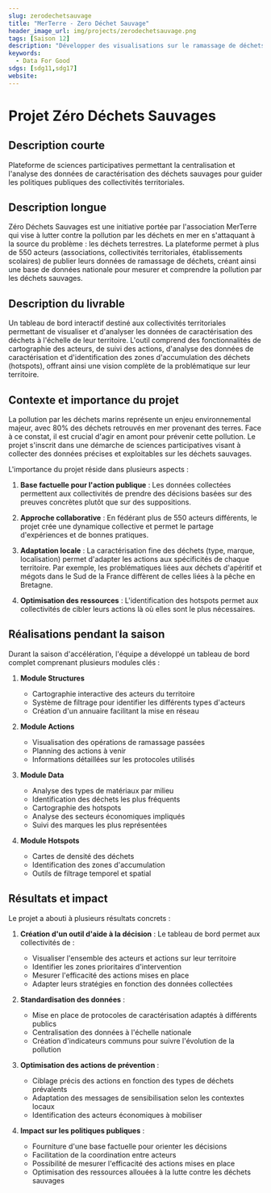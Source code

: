 ```yaml
---
slug: zerodechetsauvage
title: "MerTerre - Zero Déchet Sauvage"
header_image_url: img/projects/zerodechetsauvage.png
tags: [Saison 12]
description: "Développer des visualisations sur le ramassage de déchets à destination des collectivités."
keywords:
  - Data For Good
sdgs: [sdg11,sdg17]
website: 
---
```


# Projet Zéro Déchets Sauvages

## Description courte
Plateforme de sciences participatives permettant la centralisation et l'analyse des données de caractérisation des déchets sauvages pour guider les politiques publiques des collectivités territoriales.

## Description longue
Zéro Déchets Sauvages est une initiative portée par l'association MerTerre qui vise à lutter contre la pollution par les déchets en mer en s'attaquant à la source du problème : les déchets terrestres. La plateforme permet à plus de 550 acteurs (associations, collectivités territoriales, établissements scolaires) de publier leurs données de ramassage de déchets, créant ainsi une base de données nationale pour mesurer et comprendre la pollution par les déchets sauvages.

## Description du livrable
Un tableau de bord interactif destiné aux collectivités territoriales permettant de visualiser et d'analyser les données de caractérisation des déchets à l'échelle de leur territoire. L'outil comprend des fonctionnalités de cartographie des acteurs, de suivi des actions, d'analyse des données de caractérisation et d'identification des zones d'accumulation des déchets (hotspots), offrant ainsi une vision complète de la problématique sur leur territoire.

## Contexte et importance du projet
La pollution par les déchets marins représente un enjeu environnemental majeur, avec 80% des déchets retrouvés en mer provenant des terres. Face à ce constat, il est crucial d'agir en amont pour prévenir cette pollution. Le projet s'inscrit dans une démarche de sciences participatives visant à collecter des données précises et exploitables sur les déchets sauvages.

L'importance du projet réside dans plusieurs aspects :

1. **Base factuelle pour l'action publique** : Les données collectées permettent aux collectivités de prendre des décisions basées sur des preuves concrètes plutôt que sur des suppositions.

2. **Approche collaborative** : En fédérant plus de 550 acteurs différents, le projet crée une dynamique collective et permet le partage d'expériences et de bonnes pratiques.

3. **Adaptation locale** : La caractérisation fine des déchets (type, marque, localisation) permet d'adapter les actions aux spécificités de chaque territoire. Par exemple, les problématiques liées aux déchets d'apéritif et mégots dans le Sud de la France diffèrent de celles liées à la pêche en Bretagne.

4. **Optimisation des ressources** : L'identification des hotspots permet aux collectivités de cibler leurs actions là où elles sont le plus nécessaires.

## Réalisations pendant la saison
Durant la saison d'accélération, l'équipe a développé un tableau de bord complet comprenant plusieurs modules clés :

1. **Module Structures**
   - Cartographie interactive des acteurs du territoire
   - Système de filtrage pour identifier les différents types d'acteurs
   - Création d'un annuaire facilitant la mise en réseau

2. **Module Actions**
   - Visualisation des opérations de ramassage passées
   - Planning des actions à venir
   - Informations détaillées sur les protocoles utilisés

3. **Module Data**
   - Analyse des types de matériaux par milieu
   - Identification des déchets les plus fréquents
   - Cartographie des hotspots
   - Analyse des secteurs économiques impliqués
   - Suivi des marques les plus représentées

4. **Module Hotspots**
   - Cartes de densité des déchets
   - Identification des zones d'accumulation
   - Outils de filtrage temporel et spatial

## Résultats et impact
Le projet a abouti à plusieurs résultats concrets :

1. **Création d'un outil d'aide à la décision** : Le tableau de bord permet aux collectivités de :
   - Visualiser l'ensemble des acteurs et actions sur leur territoire
   - Identifier les zones prioritaires d'intervention
   - Mesurer l'efficacité des actions mises en place
   - Adapter leurs stratégies en fonction des données collectées

2. **Standardisation des données** : 
   - Mise en place de protocoles de caractérisation adaptés à différents publics
   - Centralisation des données à l'échelle nationale
   - Création d'indicateurs communs pour suivre l'évolution de la pollution

3. **Optimisation des actions de prévention** :
   - Ciblage précis des actions en fonction des types de déchets prévalents
   - Adaptation des messages de sensibilisation selon les contextes locaux
   - Identification des acteurs économiques à mobiliser

4. **Impact sur les politiques publiques** :
   - Fourniture d'une base factuelle pour orienter les décisions
   - Facilitation de la coordination entre acteurs
   - Possibilité de mesurer l'efficacité des actions mises en place
   - Optimisation des ressources allouées à la lutte contre les déchets sauvages